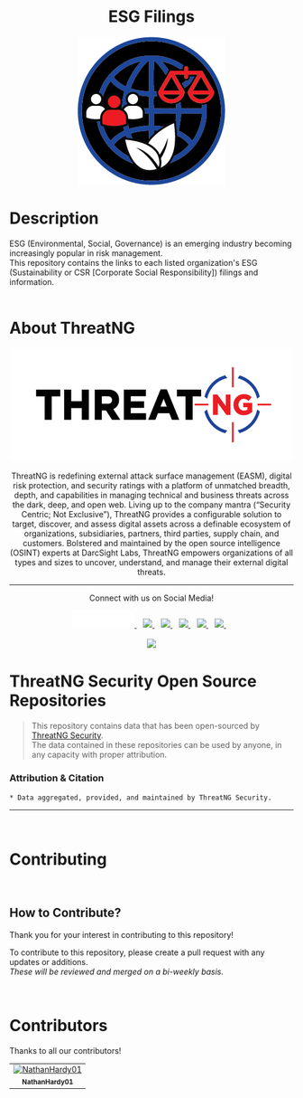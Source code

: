 
<h1 style="text-align: center;">ESG Filings</h1>
<div align="center">  <img src="TNG_ESG.png"></div>

# Description
ESG (Environmental, Social, Governance) is an emerging industry becoming increasingly popular in risk management. <br>
This repository contains the links to each listed organization's ESG (Sustainability or CSR [Corporate Social Responsibility]) filings and information. 
<br>
<br>

# About ThreatNG


<div align="center">  <img src="TNG_LOGO.png" height="200" width='500'>

<p align="center">
ThreatNG is redefining external attack surface management (EASM), digital risk protection, and security ratings with a platform of unmatched breadth, depth, and capabilities in managing technical and business threats across the dark, deep, and open web. Living up to the company mantra (“Security Centric; Not Exclusive”), ThreatNG provides a configurable solution to target, discover, and assess digital assets across a definable ecosystem of organizations, subsidiaries, partners, third parties, supply chain, and customers. Bolstered and maintained by the open source intelligence (OSINT) experts at DarcSight Labs, ThreatNG empowers organizations of all types and sizes to uncover, understand, and manage their external digital threats. 

</p>

--- 



<p align='center'>

Connect with us on Social Media! 

 <a href="https://www.threatngsecurity.com/">
   <img src="TNG_LOGO_Website_Link.png" width="110" height="30" style="background-color:navy"/>
  </a>&nbsp;&nbsp;
  <a href="https://www.linkedin.com/company/threatngsecurity/">
    <img src="https://img.shields.io/badge/linkedin-%230077B5.svg?&style=for-the-badge&logo=linkedin&logoColor=white" />
  </a>&nbsp;&nbsp;
  <a href="https://www.instagram.com/threatngsecurity/">
    <img src="https://img.shields.io/badge/instagram-%23E4405F.svg?&style=for-the-badge&logo=instagram&logoColor=white" />        
  </a>&nbsp;&nbsp;
    <a href="https://twitter.com/threatngsec">
    <img src="https://img.shields.io/badge/(Twitter)-1DA1F2?style=for-the-badge&logo=X&logoColor=white" />        
  </a>&nbsp;&nbsp;
      <a href="https://www.facebook.com/threatng">
    <img src="https://img.shields.io/badge/Facebook-1877F2?style=for-the-badge&logo=facebook&logoColor=white" />        
  </a>&nbsp;&nbsp;
        <a href="http://youtube.com/@threatngsecurity">
    <img src="https://img.shields.io/badge/YouTube-FF0000?style=for-the-badge&logo=youtube&logoColor=white" />        
  </a>&nbsp;&nbsp;
  <br><br>
    </a>
        <a href="https://creativecommons.org/licenses/by-sa/4.0/">
    <img src="https://img.shields.io/badge/License-CC_BY--SA_4.0-lightgrey.svg" />        
  </a>
</p>


</div>  



# ThreatNG Security Open Source Repositories

> This repository contains data that has been open-sourced by [ThreatNG Security](https://threatngsecurity.com).  
> The data contained in these repositories can be used by anyone, in any capacity with proper attribution.

### Attribution & Citation  
```
* Data aggregated, provided, and maintained by ThreatNG Security.
```  

---  

<br>


# Contributing

<br>

## How to Contribute?
Thank you for your interest in contributing to this repository!

To contribute to this repository, please create a pull request with any updates or additions.  
*These will be reviewed and merged on a bi-weekly basis.*


<br>

# Contributors 
Thanks to all our contributors!  
<table>
  <tbody>
         <td align="center"><a href="https://github.com/NathanHardy01"><img src="https://avatars.githubusercontent.com/u/49400775?v=4" width="100px;" alt="NathanHardy01"/><br /><sub><b>NathanHardy01</b></sub></a><br></td>
   <tbody>
<table>
